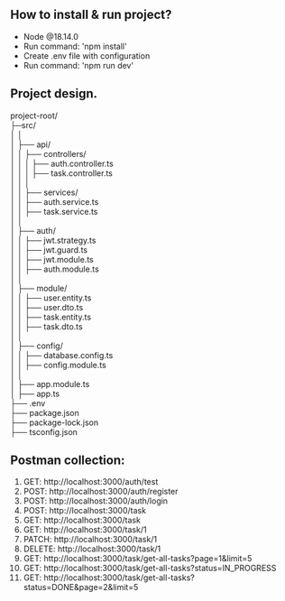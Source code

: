 
## How to install & run project?

 - Node @18.14.0  
 - Run command: 'npm install'  
 - Create .env file with configuration  
 - Run command: 'npm run dev'  



## Project design.

 project-root/  
 ├─src/  
 │ │  
 │ ├── api/  
 │ │   ├── controllers/  
 │ │   │   ├── auth.controller.ts  
 │ │   │   ├── task.controller.ts  
 │ │   │  
 │ │   ├── services/  
 │ │        ├── auth.service.ts  
 │ │        ├── task.service.ts  
 │ │  
 │ ├── auth/  
 │ │   ├── jwt.strategy.ts  
 │ │   ├── jwt.guard.ts  
 │ │   ├── jwt.module.ts  
 │ │   ├── auth.module.ts  
 │ │  
 │ ├── module/  
 │ │   ├── user.entity.ts  
 │ │   ├── user.dto.ts  
 │ │   ├── task.entity.ts  
 │ │   ├── task.dto.ts  
 │ │  
 │ ├── config/  
 │ │   ├── database.config.ts  
 │ │   ├── config.module.ts  
 │ │  
 │ ├── app.module.ts  
 │ ├── app.ts  
 ├── .env  
 ├── package.json  
 ├── package-lock.json  
 ├── tsconfig.json  


 
## Postman collection:

 1. GET: http://localhost:3000/auth/test
 2. POST: http://localhost:3000/auth/register
 3. POST: http://localhost:3000/auth/login
 4. POST: http://localhost:3000/task
 5. GET: http://localhost:3000/task
 6. GET: http://localhost:3000/task/1
 7. PATCH: http://localhost:3000/task/1
 8. DELETE: http://localhost:3000/task/1
 9. GET: http://localhost:3000/task/get-all-tasks?page=1&limit=5
 10. GET: http://localhost:3000/task/get-all-tasks?status=IN_PROGRESS
 11. GET: http://localhost:3000/task/get-all-tasks?status=DONE&page=2&limit=5